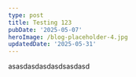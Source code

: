 ```yaml
---
type: post
title: Testing 123
pubDate: '2025-05-07'
heroImage: /blog-placeholder-4.jpg
updatedDate: '2025-05-31'
---
```

asasdasdasdasdsasdasd
